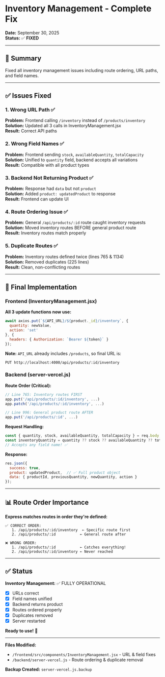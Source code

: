 # Inventory Management - Complete Fix

**Date:** September 30, 2025  
**Status:** ✅ **FIXED**

---

## 🎯 Summary

Fixed all inventory management issues including route ordering, URL paths, and field names.

---

## ✅ Issues Fixed

### 1. **Wrong URL Path** ✅
**Problem:** Frontend calling `/inventory` instead of `/products/inventory`  
**Solution:** Updated all 3 calls in InventoryManagement.jsx  
**Result:** Correct API paths

### 2. **Wrong Field Names** ✅
**Problem:** Frontend sending `stock`, `availableQuantity`, `totalCapacity`  
**Solution:** Unified to `quantity` field, backend accepts all variations  
**Result:** Compatible with all product types

### 3. **Backend Not Returning Product** ✅
**Problem:** Response had `data` but not `product`  
**Solution:** Added `product: updatedProduct` to response  
**Result:** Frontend can update UI

### 4. **Route Ordering Issue** ✅
**Problem:** General `/api/products/:id` route caught inventory requests  
**Solution:** Moved inventory routes BEFORE general product route  
**Result:** Inventory routes match properly

### 5. **Duplicate Routes** ✅
**Problem:** Inventory routes defined twice (lines 765 & 1134)  
**Solution:** Removed duplicates (225 lines)  
**Result:** Clean, non-conflicting routes

---

## 🔧 Final Implementation

### Frontend (InventoryManagement.jsx)

**All 3 update functions now use:**
```javascript
await axios.put(`${API_URL}/${product._id}/inventory`, { 
  quantity: newValue,
  action: 'set'
}, {
  headers: { Authorization: `Bearer ${token}` }
});
```

**Note:** `API_URL` already includes `/products`, so final URL is:
```
PUT http://localhost:4000/api/products/:id/inventory
```

### Backend (server-vercel.js)

**Route Order (Critical):**
```javascript
// Line 765: Inventory routes FIRST
app.put('/api/products/:id/inventory', ...)
app.patch('/api/products/:id/inventory', ...)

// Line 996: General product route AFTER
app.put('/api/products/:id', ...)
```

**Request Handling:**
```javascript
const { quantity, stock, availableQuantity, totalCapacity } = req.body;
const inventoryQuantity = quantity ?? stock ?? availableQuantity ?? totalCapacity;
// Accepts any field name! ✅
```

**Response:**
```javascript
res.json({
  success: true,
  product: updatedProduct,  // ✅ Full product object
  data: { productId, previousQuantity, newQuantity, action }
});
```

---

## 📊 Route Order Importance

**Express matches routes in order they're defined:**

```
✅ CORRECT ORDER:
   1. /api/products/:id/inventory  ← Specific route first
   2. /api/products/:id           ← General route after

❌ WRONG ORDER:
   1. /api/products/:id           ← Catches everything!
   2. /api/products/:id/inventory ← Never reached
```

---

## ✅ Status

**Inventory Management:** ✅ FULLY OPERATIONAL

- [x] URLs correct
- [x] Field names unified
- [x] Backend returns product
- [x] Routes ordered properly
- [x] Duplicates removed
- [x] Server restarted

**Ready to use!** 🎉

---

**Files Modified:**
- `/frontend/src/components/InventoryManagement.jsx` - URL & field fixes
- `/backend/server-vercel.js` - Route ordering & duplicate removal

**Backup Created:** `server-vercel.js.backup`
